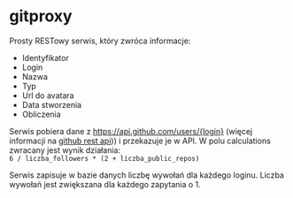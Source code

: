 # gitproxy

Prosty RESTowy serwis, który zwróca informacje: 
- Identyfikator 
- Login 
- Nazwa 
- Typ 
- Url do avatara 
- Data stworzenia 
- Obliczenia


Serwis pobiera dane z https://api.github.com/users/{login} (więcej informacji na [github rest api](https://docs.github.com/en/rest/reference/users))) i przekazuje je w API. 
W polu calculations zwracany jest wynik działania: \
`6 / liczba_followers * (2 + liczba_public_repos)` 

 
Serwis zapisuje w bazie danych liczbę wywołań dla każdego loginu. 
Liczba wywołań jest zwiększana dla każdego zapytania o 1.
